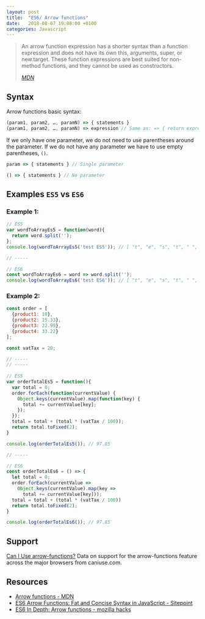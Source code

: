 ```yaml
---
layout: post
title:  "ES6/ Arrow functions"
date:   2018-08-07 19:08:00 +0100
categories: Javascript
---
```


> An arrow function expression has a shorter syntax than a function expression and does not have its own this, arguments, super, or new.target. These function expressions are best suited for non-method functions, and they cannot be used as constructors.
> 
> *[MDN](https://developer.mozilla.org/en-US/docs/Web/JavaScript/Reference/Functions/Arrow_functions)*

## Syntax

Arrow functions basic syntax:

```js
(param1, param2, …, paramN) => { statements } 
(param1, param2, …, paramN) => expression // Same as: => { return expression; } 
```

If we only have one parameter, we do not need to use parentheses around the parameter. If we do not have any parameter we have to use empty parentheses, `()`.

```js
param => { statements } // Single parameter

() => { statements } // No parameter
```

## Examples `ES5` vs `ES6`

### Example 1:

```js
// ES5
var wordToArrayEs5 = function(word){
  return word.split('');
};
console.log(wordToArrayEs5('test ES5')); // [ "t", "e", "s", "t", " ", "E", "S", "5" ]

// -----

// ES6
const wordToArrayEs6 = word => word.split('');
console.log(wordToArrayEs6('test ES6')); // [ "t", "e", "s", "t", " ", "E", "S", "6" ]
```

### Example 2:

```js
const order = [
  {product1: 10},
  {product2: 15.33},
  {product3: 22.99},
  {product4: 33.22}
];

const vatTax = 20;

// -----
// -----
    
// ES5
var orderTotalEs5 = function(){
  var total = 0;
  order.forEach(function(currentValue) {
    Object.keys(currentValue).map(function(key) {
      total += currentValue[key];
    });
  });
  total = total + (total * (vatTax / 100));
  return total.toFixed(2);
}

console.log(orderTotalEs5()); // 97.85

// -----

// ES6
const orderTotalEs6 = () => {
  let total = 0;
  order.forEach(currentValue => 
    Object.keys(currentValue).map(key => 
      total += currentValue[key]));
  total = total + (total * (vatTax / 100))
  return total.toFixed(2);
}

console.log(orderTotalEs6()); // 97.85
```

## Support

<p class="ciu_embed" data-feature="arrow-functions" data-periods="future_1,current,past_1,past_2" data-accessible-colours="false">
  <a href="http://caniuse.com/#feat=arrow-functions">Can I Use arrow-functions?</a> Data on support for the arrow-functions feature across the major browsers from caniuse.com.
</p>

## Resources 

- [Arrow functions - MDN](https://developer.mozilla.org/en-US/docs/Web/JavaScript/Reference/Functions/Arrow_functions)
- [ES6 Arrow Functions: Fat and Concise Syntax in JavaScript - Sitepoint](https://www.sitepoint.com/es6-arrow-functions-new-fat-concise-syntax-javascript/)
- [ES6 In Depth: Arrow functions - mozilla hacks](https://hacks.mozilla.org/2015/06/es6-in-depth-arrow-functions/)